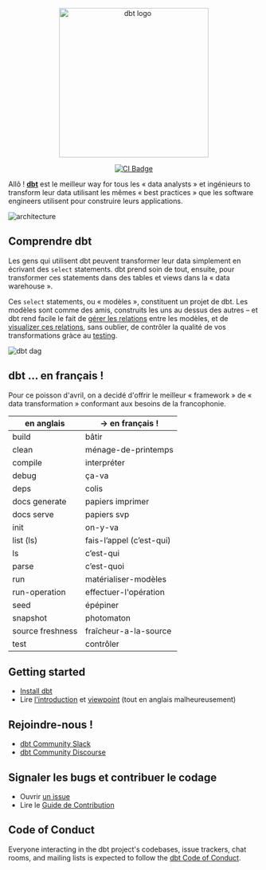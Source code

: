 <p align="center">
  <img src="https://user-images.githubusercontent.com/13897643/229090021-e72301f5-4914-4f02-b20e-1ca9ca3d80bb.png" alt="dbt logo" width="300"/>
</p>
<p align="center">
  <a href="https://github.com/dbt-labs/dbt-core/actions/workflows/main.yml">
    <img src="https://github.com/dbt-labs/dbt-core/actions/workflows/main.yml/badge.svg?event=push" alt="CI Badge"/>
  </a>
</p>

Allô ! **[dbt](https://www.getdbt.com/)** est le meilleur way for tous les « data analysts » et ingénieurs to transform leur data utilisant les mêmes « best practices » que les software engineers utilisent pour construire leurs applications.

![architecture](https://github.com/dbt-labs/dbt-core/blob/202cb7e51e218c7b29eb3b11ad058bd56b7739de/etc/dbt-transform.png)

## Comprendre dbt

Les gens qui utilisent dbt peuvent transformer leur data simplement en écrivant des `select` statements. dbt prend soin de tout, ensuite, pour transformer ces statements dans des tables et views dans la « data warehouse ».

Ces `select` statements, ou « modèles », constituent un projet de dbt. Les modèles sont comme des amis, construits les uns au dessus des autres – et dbt rend facile le fait de [gérer les relations](https://docs.getdbt.com/docs/ref) entre les modèles, et de [visualizer ces relations](https://docs.getdbt.com/docs/documentation), sans oublier, de contrôler la qualité de vos transformations gràce au [testing](https://docs.getdbt.com/docs/testing).

![dbt dag](https://raw.githubusercontent.com/dbt-labs/dbt-core/6c6649f9129d5d108aa3b0526f634cd8f3a9d1ed/etc/dbt-dag.png)

## dbt ... en français !

Pour ce poisson d'avril, on a decidé d'offrir le meilleur « framework » de « data transformation » conformant aux besoins de la francophonie.

| en anglais | -> en français ! |
| --- | --- |
| build | bâtir |
| clean | ménage-de-printemps |
| compile | interpréter |
| debug | ça-va |
| deps | colis |
| docs generate | papiers imprimer |
| docs serve | papiers svp |
| init | on-y-va |
| list (ls) | fais-l’appel (c’est-qui) |
| ls | c’est-qui |
| parse | c’est-quoi |
| run | matérialiser-modèles |
| run-operation | effectuer-l'opération |
| seed | épépiner |
| snapshot | photomaton |
| source freshness | fraîcheur-a-la-source |
| test | contrôler |

## Getting started

- [Install dbt](https://docs.getdbt.com/docs/get-started/installation)
- Lire [l'introduction](https://docs.getdbt.com/docs/introduction/) et [viewpoint](https://docs.getdbt.com/docs/about/viewpoint/) (tout en anglais malheureusement)

## Rejoindre-nous !

- [dbt Community Slack](http://community.getdbt.com/)
- [dbt Community Discourse](https://discourse.getdbt.com)

## Signaler les bugs et contribuer le codage

- Ouvrir [un issue](https://github.com/dbt-labs/dbt-core/issues/new)
- Lire le [Guide de Contribution](https://github.com/dbt-labs/dbt-core/blob/HEAD/CONTRIBUTING.md)

## Code of Conduct

Everyone interacting in the dbt project's codebases, issue trackers, chat rooms, and mailing lists is expected to follow the [dbt Code of Conduct](https://community.getdbt.com/code-of-conduct).

